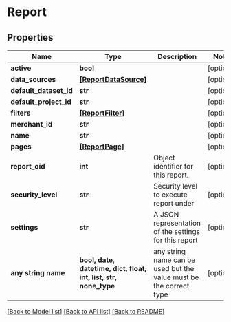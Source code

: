 # Report


## Properties
Name | Type | Description | Notes
------------ | ------------- | ------------- | -------------
**active** | **bool** |  | [optional] 
**data_sources** | [**[ReportDataSource]**](ReportDataSource.md) |  | [optional] 
**default_dataset_id** | **str** |  | [optional] 
**default_project_id** | **str** |  | [optional] 
**filters** | [**[ReportFilter]**](ReportFilter.md) |  | [optional] 
**merchant_id** | **str** |  | [optional] 
**name** | **str** |  | [optional] 
**pages** | [**[ReportPage]**](ReportPage.md) |  | [optional] 
**report_oid** | **int** | Object identifier for this report. | [optional] 
**security_level** | **str** | Security level to execute report under | [optional] 
**settings** | **str** | A JSON representation of the settings for this report | [optional] 
**any string name** | **bool, date, datetime, dict, float, int, list, str, none_type** | any string name can be used but the value must be the correct type | [optional]

[[Back to Model list]](../README.md#documentation-for-models) [[Back to API list]](../README.md#documentation-for-api-endpoints) [[Back to README]](../README.md)


